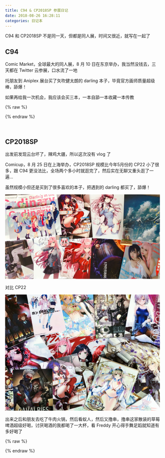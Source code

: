 ```yaml
---
title: C94 & CP2018SP 参展日记
date: 2018-08-26 16:28:11
categories: 日记本
---
```

C94 和 CP2018SP 不是同一天，但都是同人展，时间又很近，就写在一起了

## C94

Comic Market，全球最大的同人展，8 月 10 日在东京举办，我当然没钱去，三天都在 Twitter 云参展，口水流了一地

托朋友到 Aniplex 展台买了矢吹健太朗的 darling 本子，毕竟官方画师质量超级棒，舔爆！

如果再给我一次机会，我应该会买三本，一本自舔一本收藏一本传教

{% raw %}
<script src="https://cdn.jsdelivr.net/npm/hls.js/dist/hls.min.js"></script>
<div class="dplayer" id="dplayer-c94"></div>
<script>
$(function () {
    var dp = new DPlayer({
        container: document.getElementById('dplayer-c94'),
        preload: 'metadata',
        mutex: false,
        video:{
            quality: [{
                name: '高清1080P',
                url: 'https://api.dogecloud.com/player/get.m3u8?vcode=f9d8bcc4d22809dd&userId=17&vtype=10&ext=.m3u8',
            }, {
                name: '高清720P',
                url: 'https://api.dogecloud.com/player/get.m3u8?vcode=f9d8bcc4d22809dd&userId=17&vtype=5&ext=.m3u8',
            }, {
                name: '清晰540P',
                url: 'https://api.dogecloud.com/player/get.m3u8?vcode=f9d8bcc4d22809dd&userId=17&vtype=1&ext=.m3u8',
            }, {
                name: '流程360P',
                url: 'https://api.dogecloud.com/player/get.m3u8?vcode=f9d8bcc4d22809dd&userId=17&vtype=96&ext=.m3u8',
            }],
            defaultQuality: 0,
            type: 'hls',
        },
        danmaku:{
            id: 'diygodme-c94',
            api: 'https://dplayer.prprpr.me/'
        }
    });
    window.dplayers || (window.dplayers = []);
    window.dplayers.push(dp);
});
</script>
{% endraw %}

&nbsp;

## CP2018SP

出发前发现云台坏了，辣鸡大疆，所以这次没有 vlog 了

Comicup，8 月 25 日在上海举办，CP2018SP 规模比今年5月份的 CP22 小了很多，跟 C94 更没法比，全场两个多小时就逛完了，然后实在无聊又重头逛了一遍...

虽然规模小但还是买到了很多喜欢的本子，把遇到的 darling 都买了，舔爆！

![](/images/cp2018sp.jpg)
<!--more-->

对比 CP22

![](/images/cp22.jpg)

出来之后和朋友去吃了牛肉火锅，然后看蚁人，然后又撸串，撸串这家散装的草莓啤酒超级好喝，讨厌喝酒的我都喝了一大杯，看 Freddy 开心得手舞足蹈就知道有多好喝了

{% raw %}
<style>
#dplayer-cp2018sp .dplayer-notice {
    display: none;
}
</style>
<div class="dplayer" id="dplayer-cp2018sp"></div>
<script>
$(function () {
    var dp = new DPlayer({
        container: document.getElementById('dplayer-cp2018sp'),
        preload: 'metadata',
        loop: true,
        autoplay: true,
        mutex: false,
        video:{
            quality: [{
                name: '高清1080P',
                url: 'https://api.dogecloud.com/player/get.m3u8?vcode=e8b5313bc4880251&userId=17&vtype=10&ext=.m3u8',
            }, {
                name: '高清720P',
                url: 'https://api.dogecloud.com/player/get.m3u8?vcode=e8b5313bc4880251&userId=17&vtype=5&ext=.m3u8',
            }, {
                name: '清晰540P',
                url: 'https://api.dogecloud.com/player/get.m3u8?vcode=e8b5313bc4880251&userId=17&vtype=1&ext=.m3u8',
            }, {
                name: '流程360P',
                url: 'https://api.dogecloud.com/player/get.m3u8?vcode=e8b5313bc4880251&userId=17&vtype=96&ext=.m3u8',
            }],
            defaultQuality: 0,
            type: 'hls',
        },
        danmaku:{
            id: 'diygodme-cp2018sp',
            api: 'https://dplayer.prprpr.me/'
        }
    });
    window.dplayers || (window.dplayers = []);
    window.dplayers.push(dp);
});
</script>
{% endraw %}

&nbsp;